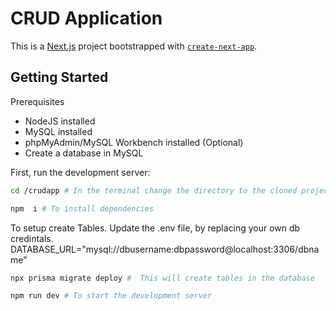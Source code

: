 CRUD Application
=======
This is a [Next.js](https://nextjs.org/) project bootstrapped with [`create-next-app`](https://github.com/vercel/next.js/tree/canary/packages/create-next-app).

## Getting Started

Prerequisites
- NodeJS installed
- MySQL installed
- phpMyAdmin/MySQL Workbench installed (Optional)
- Create a database in MySQL

First, run the development server:

```bash
cd /crudapp # In the terminal change the directory to the cloned project folder

npm  i # To install dependencies

```

To setup create Tables.
Update the .env file, by replacing your own db credintals.
DATABASE_URL="mysql://dbusername:dbpassword@localhost:3306/dbname"


```bash
npx prisma migrate deploy #  This will create tables in the database

npm run dev # To start the development server
```